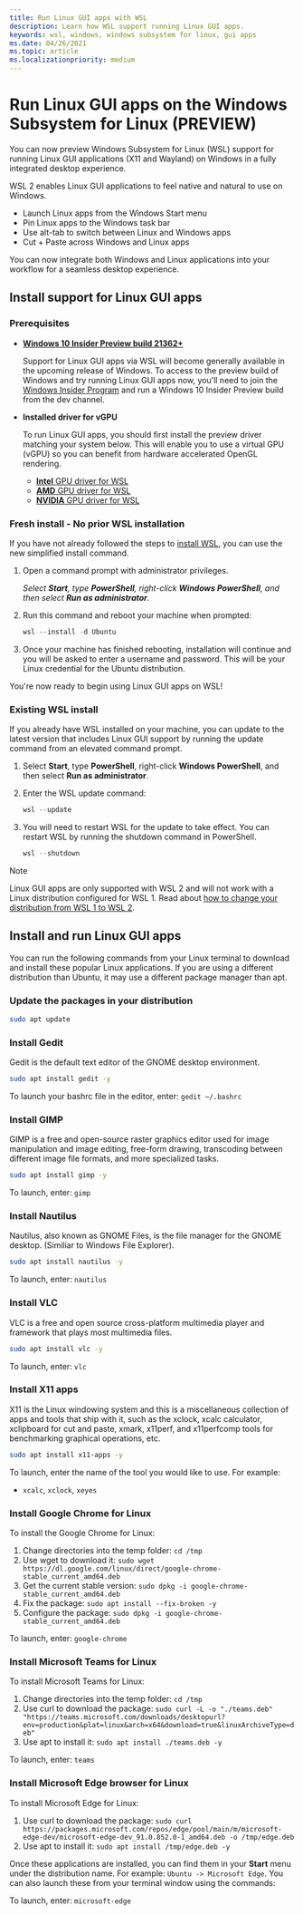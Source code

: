 ```yaml
---
title: Run Linux GUI apps with WSL 
description: Learn how WSL support running Linux GUI apps.
keywords: wsl, windows, windows subsystem for linux, gui apps 
ms.date: 04/26/2021
ms.topic: article
ms.localizationpriority: medium
---
```


# Run Linux GUI apps on the Windows Subsystem for Linux (PREVIEW)

You can now preview Windows Subsystem for Linux (WSL) support for running Linux GUI applications (X11 and Wayland) on Windows in a fully integrated desktop experience.

WSL 2 enables Linux GUI applications to feel native and natural to use on Windows.

- Launch Linux apps from the Windows Start menu
- Pin Linux apps to the Windows task bar
- Use alt-tab to switch between Linux and Windows apps
- Cut + Paste across Windows and Linux apps

You can now integrate both Windows and Linux applications into your workflow for a seamless desktop experience.

## Install support for Linux GUI apps

### Prerequisites

- **[Windows 10 Insider Preview build 21362+](https://insider.windows.com)**

    Support for Linux GUI apps via WSL will become generally available in the upcoming release of Windows. To access to the preview build of Windows and try running Linux GUI apps now, you'll need to join the [Windows Insider Program](https://insider.windows.com/) and run a Windows 10 Insider Preview build from the dev channel.

- **Installed driver for vGPU**

    To run Linux GUI apps, you should first install the preview driver matching your system below. This will enable you to use a virtual GPU (vGPU) so you can benefit from hardware accelerated OpenGL rendering.

  - [**Intel** GPU driver for WSL](https://downloadcenter.intel.com/download/29526)
  - [**AMD** GPU driver for WSL](https://community.amd.com/community/radeon-pro-graphics/blog/2020/06/17/announcing-amd-support-for-gpu-accelerated-machine-learning-training-on-windows-10)
  - [**NVIDIA** GPU driver for WSL](https://developer.nvidia.com/cuda/wsl)

### Fresh install - No prior WSL installation

If you have not already followed the steps to [install WSL](../install-win10.md), you can use the new simplified install command.

1. Open a command prompt with administrator privileges. 

    *Select **Start**, type **PowerShell**, right-click **Windows PowerShell**, and then select **Run as administrator**.*
2. Run this command and reboot your machine when prompted:

    ```powershell
    wsl --install -d Ubuntu
    ```

3. Once your machine has finished rebooting, installation will continue and you will be asked to enter a username and password. This will be your Linux credential for the Ubuntu distribution.

You're now ready to begin using Linux GUI apps on WSL!

### Existing WSL install

If you already have WSL installed on your machine, you can update to the latest version that includes Linux GUI support by running the update command from an elevated command prompt.

1. Select **Start**, type **PowerShell**, right-click **Windows PowerShell**, and then select **Run as administrator**.

2. Enter the WSL update command:

    ```powershell
    wsl --update
    ```

3. You will need to restart WSL for the update to take effect. You can restart WSL by running the shutdown command in PowerShell.

    ```powershell
    wsl --shutdown
    ```

> [!NOTE]
> Linux GUI apps are only supported with WSL 2 and will not work with a Linux distribution configured for WSL 1. Read about [how to change your distribution from WSL 1 to WSL 2](./reference.md#set-your-distribution-version-to-wsl-1-or-wsl-2).

## Install and run Linux GUI apps

You can run the following commands from your Linux terminal to download and install these popular Linux applications. If you are using a different distribution than Ubuntu, it may use a different package manager than apt.

### Update the packages in your distribution

```bash
sudo apt update
```

### Install Gedit

Gedit is the default text editor of the GNOME desktop environment.

```bash
sudo apt install gedit -y
```

To launch your bashrc file in the editor, enter: `gedit ~/.bashrc`

### Install GIMP

GIMP is a free and open-source raster graphics editor used for image manipulation and image editing, free-form drawing, transcoding between different image file formats, and more specialized tasks.

```bash
sudo apt install gimp -y
```

To launch, enter: `gimp`

### Install Nautilus

Nautilus, also known as GNOME Files, is the file manager for the GNOME desktop. (Similiar to Windows File Explorer).

```bash
sudo apt install nautilus -y
```

To launch, enter: `nautilus`

### Install VLC

VLC is a free and open source cross-platform multimedia player and framework that plays most multimedia files.

```bash
sudo apt install vlc -y
```

To launch, enter: `vlc`

### Install X11 apps

X11 is the Linux windowing system and this is a miscellaneous collection of apps and tools that ship with it, such as the xclock, xcalc calculator, xclipboard for cut and paste, xmark, x11perf, and x11perfcomp tools for benchmarking graphical operations, etc.

```bash
sudo apt install x11-apps -y
```

To launch, enter the name of the tool you would like to use. For example:

- `xcalc`, `xclock`, `xeyes`

### Install Google Chrome for Linux

To install the Google Chrome for Linux:

1. Change directories into the temp folder: `cd /tmp`
2. Use wget to download it: `sudo wget https://dl.google.com/linux/direct/google-chrome-stable_current_amd64.deb`
3. Get the current stable version: `sudo dpkg -i google-chrome-stable_current_amd64.deb`
4. Fix the package: `sudo apt install --fix-broken -y`
5. Configure the package: `sudo dpkg -i google-chrome-stable_current_amd64.deb`

To launch, enter: `google-chrome`

### Install Microsoft Teams for Linux

To install Microsoft Teams for Linux:

1. Change directories into the temp folder: `cd /tmp`
2. Use curl to download the package: `sudo curl -L -o "./teams.deb" "https://teams.microsoft.com/downloads/desktopurl?env=production&plat=linux&arch=x64&download=true&linuxArchiveType=deb"`
3. Use apt to install it: `sudo apt install ./teams.deb -y`

To launch, enter: `teams`

### Install Microsoft Edge browser for Linux

To install Microsoft Edge for Linux:

1. Use curl to download the package: `sudo curl https://packages.microsoft.com/repos/edge/pool/main/m/microsoft-edge-dev/microsoft-edge-dev_91.0.852.0-1_amd64.deb -o /tmp/edge.deb`
2. Use apt to install it: `sudo apt install /tmp/edge.deb -y`

Once these applications are installed, you can find them in your **Start** menu under the distribution name. For example: `Ubuntu -> Microsoft Edge`. You can also launch these from your terminal window using the commands:

To launch, enter: `microsoft-edge`
